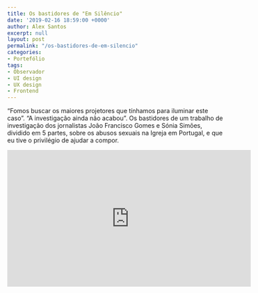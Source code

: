 ```yaml
---
title: Os bastidores de "Em Silêncio"
date: '2019-02-16 18:59:00 +0000'
author: Alex Santos
excerpt: null
layout: post
permalink: "/os-bastidores-de-em-silencio"
categories:
- Portefólio
tags:
- Observador
- UI design
- UX design
- Frontend
---
```


“Fomos buscar os maiores projetores que tínhamos para iluminar este caso”. “A investigação ainda não acabou”. Os bastidores de um trabalho de investigação dos jornalistas João Francisco Gomes e Sónia Simões, dividido em 5 partes, sobre os abusos sexuais na Igreja em Portugal, e que eu tive o privilégio de ajudar a compor.

<div class="resp-container">
	<iframe class="resp-iframe" width="560" height="315" src="https://www.youtube.com/embed/duN0vAxGDpE" frameborder="0" allow="accelerometer; autoplay; encrypted-media; gyroscope; picture-in-picture" allowfullscreen></iframe>
</div>
